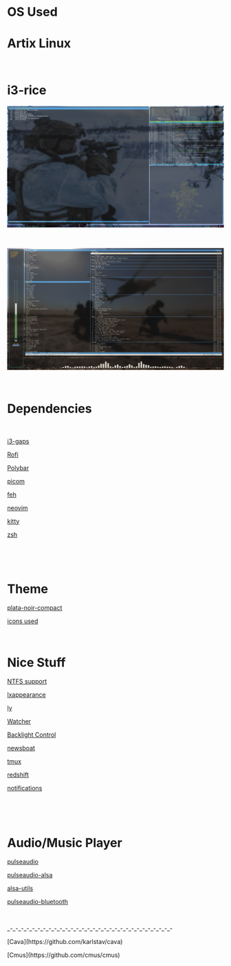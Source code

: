 # OS Used
# Artix Linux

<p>&nbsp;</p> 
    <p></p>

# i3-rice
<p align="center">
  <img src="https://github.com/SometimesSquishy/i3installscript/blob/main/Screenshots/2022-04-23_21-24_1.png">
</p>

<p>&nbsp;</p> 
    <p></p>
    
<p align="center">
  <img src="https://github.com/SometimesSquishy/i3installscript/blob/main/Screenshots/2022-04-23_21-24.png">
</p>

<p>&nbsp;</p> 
    <p></p>
    
# Dependencies

<p>&nbsp;</p> 
    <p></p>
    
[i3-gaps](https://github.com/Airblader/i3)   <p></p>
[Rofi](https://github.com/davatorium/rofi)   <p></p>
[Polybar](https://github.com/polybar/polybar)   <p></p>
[picom](https://github.com/yshui/picom)   <p></p>
[feh](https://github.com/derf/feh)   <p></p> 
[neovim](https://github.com/neovim/neovim)   <p></p>
[kitty](https://sw.kovidgoyal.net/kitty/)   <p></p>
[zsh](https://wiki.archlinux.org/title/Zsh#Installation)   <p></p>

<p>&nbsp;</p> 
    <p></p>
<p>&nbsp;</p> 
    <p></p>

# Theme
[plata-noir-compact](https://aur.archlinux.org/packages/plata-theme)   <p></p>
[icons used](https://github.com/snwh/faba-icon-theme)   <p></p>
 
<p>&nbsp;</p> 
    <p></p>
    
# Nice Stuff
[NTFS support](https://wiki.archlinux.org/title/NTFS-3G)   <p></p>
[lxappearance](https://archlinux.org/packages/community/x86_64/lxappearance-gtk3/)   <p></p>
[ly](https://github.com/fairyglade/ly)   <p></p>
[Watcher](https://github.com/Waishnav/Watcher)   <p></p>
[Backlight Control](https://aur.archlinux.org/packages/backlight_control)   <p></p>
[newsboat](https://wiki.archlinux.org/title/Newsboat)   <p></p>
[tmux](https://github.com/tmux/tmux)  <p></p>
[redshift](https://github.com/jonls/redshift)   <p></p>
[notifications](https://github.com/dunst-project/dunst)   <p></p>
<p>&nbsp;</p> 
    <p></p>
<p>&nbsp;</p> 
    <p></p>

# Audio/Music Player
[pulseaudio](https://archlinux.org/packages/?name=pulseaudio)   <p></p>
[pulseaudio-alsa](https://archlinux.org/packages/?name=pulseaudio-alsa)   <p></p>
[alsa-utils](https://archlinux.org/packages/?name=alsa-utils)   <p></p>
[pulseaudio-bluetooth](https://archlinux.org/packages/extra/x86_64/pulseaudio-bluetooth/)   <p></p>

<p>&nbsp;</p> 
    <p></p>
_-_-_-_-_-_-_-_-_-_-_-_-_-_-_-_-_-_-_-_-_-_-_-_-_-_-_-_-_-_- <p></p>
[Cava](https://github.com/karlstav/cava)   <p></p>
[Cmus](https://github.com/cmus/cmus)   <p></p>
